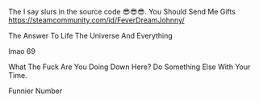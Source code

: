 The I say slurs in the source code 😎😎😎.
You Should Send Me Gifts https://steamcommunity.com/id/FeverDreamJohnny/







































The Answer To Life The Universe And Everything


























lmao 69






























































































































































































































































































































































What The Fuck Are You Doing Down Here? Do Something Else With Your Time.




















































































































































































































































































































































































































































































































































































































































































































































































































































































































































Funnier Number
